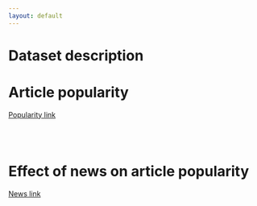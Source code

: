 ```yaml
---
layout: default
---
```


# Dataset description

# Article popularity
[Popularity link](./popularity.html)


<br>
<br>


# Effect of news on article popularity
[News link](./news.html)
